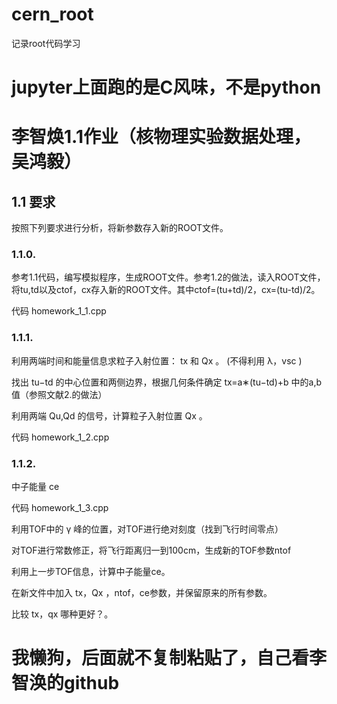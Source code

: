 # cern_root
记录root代码学习

# jupyter上面跑的是C风味，不是python
# 李智焕1.1作业（核物理实验数据处理，吴鸿毅）

## 1.1 要求

按照下列要求进行分析，将新参数存入新的ROOT文件。

### 1.1.0.
参考1.1代码，编写模拟程序，生成ROOT文件。参考1.2的做法，读入ROOT文件，将tu,td以及ctof，cx存入新的ROOT文件。其中ctof=(tu+td)/2，cx=(tu-td)/2。

代码 homework_1_1.cpp

### 1.1.1.
利用两端时间和能量信息求粒子入射位置： tx 和 Qx 。 (不得利用 λ，vsc )

找出 tu−td 的中心位置和两侧边界，根据几何条件确定  tx=a∗(tu−td)+b 中的a,b值（参照文献2.的做法）

利用两端 Qu,Qd 的信号，计算粒子入射位置 Qx 。

代码 homework_1_2.cpp

### 1.1.2.
中子能量 ce

代码 homework_1_3.cpp

利用TOF中的  γ  峰的位置，对TOF进行绝对刻度（找到飞行时间零点）

对TOF进行常数修正，将飞行距离归一到100cm，生成新的TOF参数ntof

利用上一步TOF信息，计算中子能量ce。

在新文件中加入 tx，Qx ，ntof，ce参数，并保留原来的所有参数。

比较 tx，qx 哪种更好？。

# 我懒狗，后面就不复制粘贴了，自己看李智涣的github
